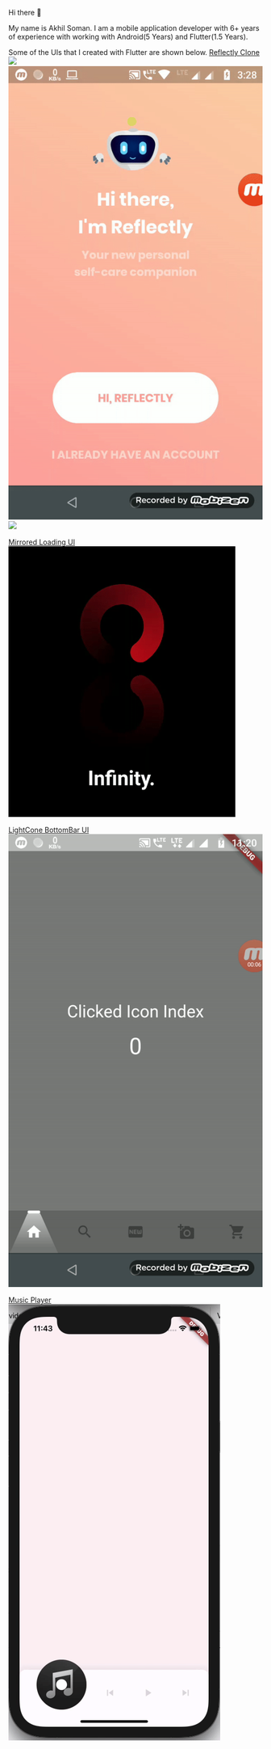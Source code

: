 Hi there 👋

My name is Akhil Soman. 
I am a mobile application developer with 6+ years of experience with working with Android(5 Years) and Flutter(1.5 Years).

Some of the UIs that I created with Flutter are shown below.
[Reflectly Clone](https://github.com/akhilsomanvs/flutter_reflectly_clone)
![](ref_clone_1.gif)
![](ref_clone_2.gif)
![](ref_clone_3.gif)

[Mirrored Loading UI](https://github.com/akhilsomanvs/flutter_mirrored_loading_ui)
![](mirrored_loading.gif)

[LightCone BottomBar UI](https://github.com/akhilsomanvs/flutter_LightConeBottomBarUI)
![](lightcone_bottom_navbar.gif)

[Music Player](https://github.com/akhilsomanvs/music_player)
![](music_player.gif)

<!--
**akhilsomanvs/akhilsomanvs** is a ✨ _special_ ✨ repository because its `README.md` (this file) appears on your GitHub profile.

Here are some ideas to get you started:

- 🔭 I’m currently working on ...
- 🌱 I’m currently learning ...
- 👯 I’m looking to collaborate on ...
- 🤔 I’m looking for help with ...
- 💬 Ask me about ...
- 📫 How to reach me: ...
- 😄 Pronouns: ...
- ⚡ Fun fact: ...
-->

